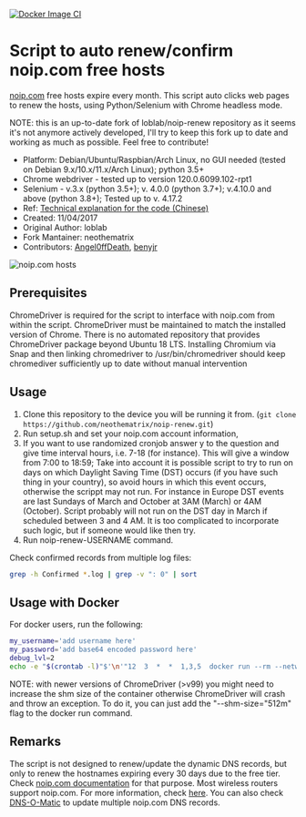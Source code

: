[![Docker Image CI](https://github.com/neothematrix/noip-renew/actions/workflows/docker-image.yml/badge.svg)](https://github.com/neothematrix/noip-renew/actions/workflows/docker-image.yml)

# Script to auto renew/confirm noip.com free hosts

[noip.com](https://www.noip.com/) free hosts expire every month.
This script auto clicks web pages to renew the hosts,
using Python/Selenium with Chrome headless mode.

NOTE: this is an up-to-date fork of loblab/noip-renew repository as it seems it's not anymore actively developed, I'll try to keep this fork up to date and working as much as possible. Feel free to contribute!

- Platform: Debian/Ubuntu/Raspbian/Arch Linux, no GUI needed (tested on Debian 9.x/10.x/11.x/Arch Linux); python 3.5+
- Chrome webdriver - tested up to version 120.0.6099.102-rpt1
- Selenium - v.3.x (python 3.5+); v. 4.0.0 (python 3.7+); v.4.10.0 and above (python 3.8+); Tested up to v. 4.17.2
- Ref: [Technical explanation for the code (Chinese)](http://www.jianshu.com/p/3c8196175147)
- Created: 11/04/2017
- Original Author: loblab
- Fork Mantainer: neothematrix
- Contributors: [Angel0ffDeath](https://github.com/Angel0ffDeath), [benyjr](https://github.com/benyjr)

![noip.com hosts](https://raw.githubusercontent.com/loblab/noip-renew/master/screenshot.png)

## Prerequisites

ChromeDriver is required for the script to interface with noip.com from within the script.
ChromeDriver must be maintained to match the installed version of Chrome.
There is no automated repository that provides ChromeDriver package beyond Ubuntu 18 LTS.
Installing Chromium via Snap and then linking chromedriver to /usr/bin/chromedriver should keep chromediver sufficiently up to date without manual intervention

## Usage

1. Clone this repository to the device you will be running it from. (`git clone https://github.com/neothematrix/noip-renew.git`)
2. Run setup.sh and set your noip.com account information,
3. If you want to use randomized cronjob answer y to the question and give time interval hours, i.e. 7-18 (for instance). This will give a window from 7:00 to 18:59; Take into account it is possible script to try to run on days on which Daylight Saving Time (DST) occurs (if you have such thing in your country), so avoid hours in which this event occurs, otherwise the scrippt may not run. For instance in Europe DST events are last Sundays of March and October at 3AM (March) or 4AM (October). Script probably will not run on the DST day in March if scheduled between 3 and 4 AM. It is too complicated to incorporate such logic, but if someone would like then try.
4. Run noip-renew-USERNAME command.

Check confirmed records from multiple log files:

``` bash
grep -h Confirmed *.log | grep -v ": 0" | sort
```
## Usage with Docker

For docker users, run the following:
```sh
my_username='add username here'
my_password='add base64 encoded password here'
debug_lvl=2
echo -e "$(crontab -l)"$'\n'"12  3  *  *  1,3,5  docker run --rm --network host moebiuss/noip-renew ${my_username} ${my_password} ${debug_lvl}" | crontab -
```
NOTE: with newer versions of ChromeDriver (>v99) you might need to increase the shm size of the container otherwise ChromeDriver will crash and throw an exception. To do it, you can just add the "--shm-size="512m" flag to the docker run command.

## Remarks

The script is not designed to renew/update the dynamic DNS records, but only to renew the hostnames expiring every 30 days due to the free tier.
Check [noip.com documentation](https://www.noip.com/integrate) for that purpose.
Most wireless routers support noip.com. For more information, check [here](https://www.noip.com/support/knowledgebase/what-devices-support-no-ips-dynamic-dns-update-service/).
You can also check [DNS-O-Matic](https://dnsomatic.com/) to update multiple noip.com DNS records.
